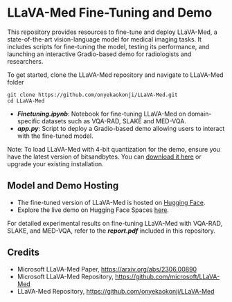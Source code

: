 # LLaVA-Med Fine-Tuning and Demo

This repository provides resources to fine-tune and deploy LLaVA-Med, a state-of-the-art vision-language model for medical imaging tasks. It includes scripts for fine-tuning the model, testing its performance, and launching an interactive Gradio-based demo for radiologists and researchers.

To get started, clone the LLaVA-Med repository and navigate to LLaVA-Med folder

```
git clone https://github.com/onyekaokonji/LLaVA-Med.git
cd LLaVA-Med
```

 - **_Finetuning.ipynb_**: Notebook for fine-tuning LLaVA-Med on domain-specific datasets such as VQA-RAD, SLAKE and MED-VQA.
 - **_app.py_**: Script to deploy a Gradio-based demo allowing users to interact with the fine-tuned model.

Note: To load LLaVA-Med with 4-bit quantization for the demo, ensure you have the latest version of bitsandbytes. You can [download it here](https://pypi.org/project/bitsandbytes/#files) or upgrade your existing installation. 

## Model and Demo Hosting
 - The fine-tuned version of LLaVA-Med is hosted on [Hugging Face](https://huggingface.co/Veda0718/llava-med-v1.5-mistral-7b-finetuned).
 - Explore the live demo on Hugging Face Spaces [here](https://huggingface.co/spaces/Veda0718/Llava-Med).

For detailed experimental results on fine-tuning LLaVA-Med with VQA-RAD, SLAKE, and MED-VQA, refer to the _**report.pdf**_ included in this repository.

## Credits
 - Microsoft LLaVA-Med Paper, https://arxiv.org/abs/2306.00890
 - Microsoft LLaVA-Med Repository, https://github.com/microsoft/LLaVA-Med
 - LLaVA-Med Repository, https://github.com/onyekaokonji/LLaVA-Med
